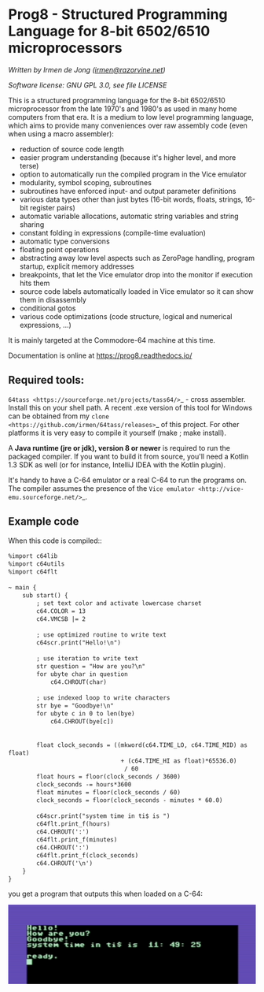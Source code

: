 Prog8 - Structured Programming Language for 8-bit 6502/6510 microprocessors
===========================================================================

*Written by Irmen de Jong (irmen@razorvine.net)*

*Software license: GNU GPL 3.0, see file LICENSE*


This is a structured programming language for the 8-bit 6502/6510 microprocessor from the late 1970's and 1980's
as used in many home computers from that era. It is a medium to low level programming language,
which aims to provide many conveniences over raw assembly code (even when using a macro assembler):

- reduction of source code length
- easier program understanding (because it's higher level, and more terse)
- option to automatically run the compiled program in the Vice emulator  
- modularity, symbol scoping, subroutines
- subroutines have enforced input- and output parameter definitions
- various data types other than just bytes (16-bit words, floats, strings, 16-bit register pairs)
- automatic variable allocations, automatic string variables and string sharing
- constant folding in expressions (compile-time evaluation)
- automatic type conversions
- floating point operations
- abstracting away low level aspects such as ZeroPage handling, program startup, explicit memory addresses
- breakpoints, that let the Vice emulator drop into the monitor if execution hits them
- source code labels automatically loaded in Vice emulator so it can show them in disassembly
- conditional gotos
- various code optimizations (code structure, logical and numerical expressions, ...) 


It is mainly targeted at the Commodore-64 machine at this time.

Documentation is online at https://prog8.readthedocs.io/


Required tools:
---------------

`64tass <https://sourceforge.net/projects/tass64/>`_ - cross assembler. Install this on your shell path.
A recent .exe version of this tool for Windows can be obtained from my `clone <https://github.com/irmen/64tass/releases>`_ of this project.
For other platforms it is very easy to compile it yourself (make ; make install).

A **Java runtime (jre or jdk), version 8 or newer**  is required to run the packaged compiler.
If you want to build it from source, you'll need a Kotlin 1.3 SDK as well (or for instance,
IntelliJ IDEA with the Kotlin plugin).

It's handy to have a C-64 emulator or a real C-64 to run the programs on. The compiler assumes the presence
of the `Vice emulator <http://vice-emu.sourceforge.net/>`_.


Example code
------------

When this code is compiled::

    %import c64lib
    %import c64utils
    %import c64flt

    ~ main {
        sub start() {
            ; set text color and activate lowercase charset
            c64.COLOR = 13
            c64.VMCSB |= 2

            ; use optimized routine to write text
            c64scr.print("Hello!\n")

            ; use iteration to write text
            str question = "How are you?\n"
            for ubyte char in question
                c64.CHROUT(char)

            ; use indexed loop to write characters
            str bye = "Goodbye!\n"
            for ubyte c in 0 to len(bye)
                c64.CHROUT(bye[c])


            float clock_seconds = ((mkword(c64.TIME_LO, c64.TIME_MID) as float)
                                    + (c64.TIME_HI as float)*65536.0)
                                     / 60
            float hours = floor(clock_seconds / 3600)
            clock_seconds -= hours*3600
            float minutes = floor(clock_seconds / 60)
            clock_seconds = floor(clock_seconds - minutes * 60.0)

            c64scr.print("system time in ti$ is ")
            c64flt.print_f(hours)
            c64.CHROUT(':')
            c64flt.print_f(minutes)
            c64.CHROUT(':')
            c64flt.print_f(clock_seconds)
            c64.CHROUT('\n')
        }
    }



you get a program that outputs this when loaded on a C-64:

![c64 screen](docs/source/_static/hello_screen.png)
